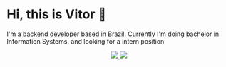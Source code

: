 # Hi, this is Vitor 👋

I'm a backend developer based in Brazil. Currently I'm doing bachelor in Information Systems, and looking for a intern position.

<p align="center">
  <a href="">
    <img src="https://skillicons.dev/icons?i=c" />
  </a>
  <a href="">
    <img src="https://skillicons.dev/icons?i=git" />
  </a>
</p>
